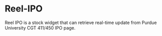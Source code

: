 Reel-IPO
========

Reel IPO is a stock widget that can retrieve real-time update from Purdue University CGT 411/450 IPO page.